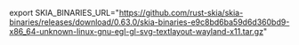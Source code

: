 export SKIA_BINARIES_URL="https://github.com/rust-skia/skia-binaries/releases/download/0.63.0/skia-binaries-e9c8bd6ba59d6d360bd9-x86_64-unknown-linux-gnu-egl-gl-svg-textlayout-wayland-x11.tar.gz"
